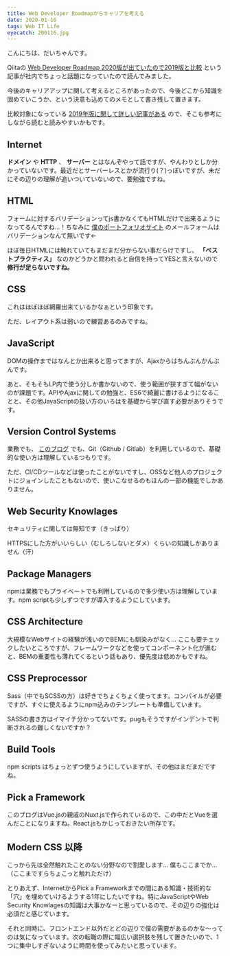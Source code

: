 ```yaml
---
title: Web Developer Roadmapからキャリアを考える
date: 2020-01-16
tags: Web IT Life
eyecatch: 200116.jpg
---
```


こんにちは、だいちゃんです。

Qiitaの [Web Developer Roadmap 2020版が出ていたので2019版と比較](https://qiita.com/hirotakasasaki/items/f93335857c17f6ceab9f) という記事が社内でちょっと話題になっていたので読んでみました。

今後のキャリアアップに関して考えるところがあったので、今後どこから知識を固めていこうか、という決意も込めてのメモとして書き残して置きます。

比較対象になっている [2019年版に関して詳しい記事がある](https://qiita.com/ushironoko/items/a2420cf4a28af56907e5) ので、そこも参考にしながら読むと読みやすいかもです。

## Internet

**ドメイン** や **HTTP** 、 **サーバー** とはなんぞやって話ですが、やんわりとしか分かっていないです。最近だとサーバーレスとかが流行り(？)っぽいですが、未だにその辺りの理解が追いついていないので、要勉強ですね。

## HTML

フォームに対するバリデーションってjs書かなくてもHTMLだけで出来るようになってるんですね...！ちなみに [僕のポートフォリオサイト](https://udcxx.me/) のメールフォームはバリデーションなんて無いです←

ほぼ毎日HTMLには触れていてもまだまだ分からない事だらけですし、 **「ベストプラクティス」** なのかどうかと問われると自信を持ってYESと言えないので **修行が足らないですね。**

## CSS

これはほぼほぼ網羅出来ているかなぁという印象です。

ただ、レイアウト系は弱いので練習あるのみですね。

## JavaScript

DOMの操作まではなんとか出来ると思ってますが、Ajaxからはちんぷんかんぷんです。

あと、そもそもLP内で使う分しか書かないので、使う範囲が狭すぎて幅がないのが課題です。APIやAjaxに関しての勉強と、ES6で綺麗に書けるようになることと、その他JavaScriptの扱い方のいろはを基礎から学び直す必要がありそうです。

## Version Control Systems

業務でも、 [このブログ](https://blog.udcxx.me/) でも、Git（Github / Gitlab）を利用しているので、基礎的な使い方は理解しているつもりです。

ただ、CI/CDツールなどは使ったことがないですし、OSSなど他人のプロジェクトにジョインしたこともないので、使いこなせるのもほんの一部の機能でしかありません。

## Web Security Knowlages

セキュリティに関しては無知です（きっぱり）

HTTPSにした方がいいらしい（むしろしないとダメ）くらいの知識しかありません（汗）

## Package Managers

npmは業務でもプライベートでも利用しているので多少使い方は理解しています。npm scriptも少しずつですが導入するようにしています。

## CSS Architecture

大規模なWebサイトの経験が浅いのでBEMにも馴染みがなく... ここも要チェックしたいところですが、フレームワークなどを使ってコンポーネント化が進むと、BEMの重要性も薄れてくるという話もあり、優先度は低めかもですね。

## CSS Preprocessor

Sass（中でもSCSSの方）は好きでちょくちょく使ってます。コンパイルが必要ですが、すぐに使えるようにnpm込みのテンプレートも準備しています。

SASSの書き方はイマイチ分かってないです。pugもそうですがインデントで判断されるの難しくないですか？

## Build Tools

npm scripts はちょっとずつ使うようにしていますが、その他はまだまだですね。

## Pick a Framework

このブログはVue.jsの親戚のNuxt.jsで作られているので、この中だとVueを選んだことになりますね。React.jsもかじっておきたい所存です。

## Modern CSS 以降

こっから先は全然触れたことのない分野なので割愛します... 僕もここまでか... （ここまですらちょこっと触れただけ）

とりあえず、InternetからPick a Frameworkまでの間にある知識・技術的な「穴」を埋めていけるようする1年にしたいですね。特にJavaScriptやWeb Security Knowlagesの知識は大事かなーと思っているので、その辺りの強化は必須だと感じています。

それと同時に、フロントエンド以外だとどの辺りで僕の需要があるのかな〜ってのは気になっています。次の転職の際に幅広い選択肢を残して置きたいので、1つに集中しすぎないように時間を使ってみたいと思っています。
